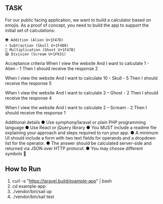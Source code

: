 ## TASK
For our public facing application, we want to build a calculator based on emojis. As a proof
of concept, you need to build the app to support the initial set of calculations:

    👽 Addition (Alien U+1F47D)
    💀 Subtraction (Skull U+1F480)
    👻 Multiplication (Ghost U+1F47B)
    😱 Division (Scream U+1F631)
Acceptance criteria
    When I view the website
    And I want to calculate 1 - Alien - 1
    Then I should receive the response 2

When I view the website
    And I want to calculate 10 - Skull - 5
    Then I should receive the response 5

When I view the website
    And I want to calculate 2 – Ghost - 2
    Then I should receive the response 4

When I view the website
    And I want to calculate 2 – Scream - 2
    Then I should receive the response 1
    
Additional details
● Use symphony/laravel or plain PHP programming language
● Use React or jQuery library
● You MUST include a readme file explaining your approach and steps required to run
your app.
● A minimum UI should include a form with two text fields for operands and a dropdown
list for the operator.
● The answer should be calculated server-side and returned via JSON over HTTP protocol.
● You may choose different symbols 

## How to Run

1. curl -s "https://laravel.build/example-app" | bash
2. cd example-app
3. ./vendor/bin/sail up
4. ./vendor/bin/sail test
